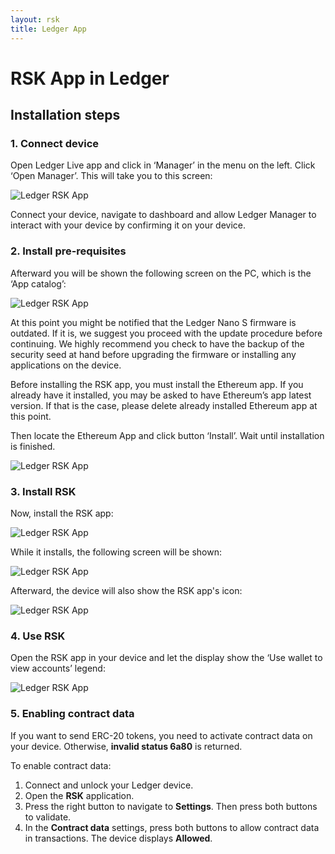 ```yaml
---
layout: rsk
title: Ledger App
---
```


# RSK App in Ledger

## Installation steps

### 1. Connect device

Open Ledger Live app and click in ‘Manager’ in the menu on the left. Click ‘Open Manager’. This will take you to this screen:

![Ledger RSK App](/assets/img/rsk/ledger/1.png)

Connect your device, navigate to dashboard and allow Ledger Manager to interact with your device by confirming it on your device.

### 2. Install pre-requisites

Afterward you will be shown the following screen on the PC, which is the ‘App catalog’:

![Ledger RSK App](/assets/img/rsk/ledger/2.png)

At this point you might be notified that the Ledger Nano S firmware is outdated. If it is, we suggest you proceed with the update procedure before continuing. We highly recommend you check to have the backup of the security seed at hand before upgrading the firmware or installing any applications on the device.

Before installing the RSK app, you must install the Ethereum app. If you already have it installed, you may be asked to have Ethereum’s app latest version. If that is the case, please delete already installed Ethereum app at this point.

Then locate the Ethereum App and click button ‘Install’. Wait until installation is finished.

![Ledger RSK App](/assets/img/rsk/ledger/3.png)

### 3. Install RSK

Now, install the RSK app:

![Ledger RSK App](/assets/img/rsk/ledger/4.png)

While it installs, the following screen will be shown:

![Ledger RSK App](/assets/img/rsk/ledger/5.png)

Afterward, the device will also show the RSK app's icon:

![Ledger RSK App](/assets/img/rsk/ledger/6.png)

### 4. Use RSK

Open the RSK app in your device and let the display show the ‘Use wallet to view accounts’ legend: 

![Ledger RSK App](/assets/img/rsk/ledger/7.png)


### 5. Enabling contract data
If you want to send ERC-20 tokens, you need to activate contract data on your device. Otherwise, **invalid status 6a80** is returned.

To enable contract data: 

1. Connect and unlock your Ledger device.
2. Open the **RSK** application.
3. Press the right button to navigate to **Settings**. Then press both buttons to validate.
4. In the **Contract data** settings, press both buttons to allow contract data in transactions. 
The device displays **Allowed**.
